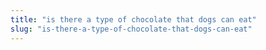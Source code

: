 ```yaml
---
title: "is there a type of chocolate that dogs can eat"
slug: "is-there-a-type-of-chocolate-that-dogs-can-eat"
---
```


